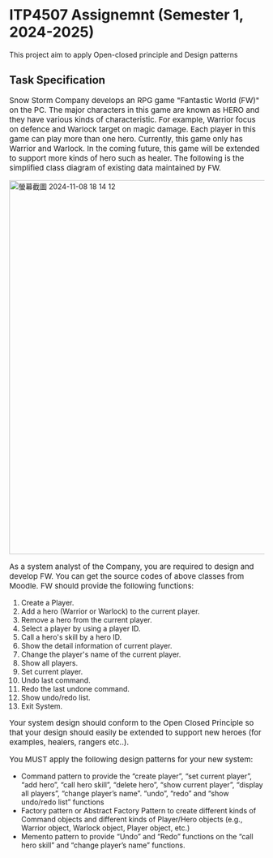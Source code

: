 # ITP4507 Assignemnt (Semester 1, 2024-2025)

This project aim to apply Open-closed principle and Design patterns

## Task Specification

<p style="font-size: 15px">Snow Storm Company develops an RPG game "Fantastic World (FW)" on the PC. The major characters in
this game are known as HERO and they have various kinds of characteristic. For example, Warrior focus on
defence and Warlock target on magic damage. Each player in this game can play more than one hero.
Currently, this game only has Warrior and Warlock. In the coming future, this game will be extended to
support more kinds of hero such as healer. The following is the simplified class diagram of existing data
maintained by FW.</p>
<img width="737" alt="螢幕截圖 2024-11-08 18 14 12" src="https://github.com/user-attachments/assets/c55a2c9b-dbe0-4197-884c-a6a1b106e8a8">
<p style="font-size: 15px">As a system analyst of the Company, you are required to design and develop FW. You can get the source
codes of above classes from Moodle.
FW should provide the following functions:</p>
    <ol style="font-size: 14px">
        <li>Create a Player.</li>
        <li>Add a hero (Warrior or Warlock) to the current player.</li>
        <li>Remove a hero from the current player.</li>
        <li>Select a player by using a player ID.</li>
        <li>Call a hero's skill by a hero ID.</li>
        <li>Show the detail information of current player.</li>
        <li>Change the player's name of the current player.</li>
        <li>Show all players.</li>
        <li>Set current player.</li>
        <li>Undo last command.</li>
        <li>Redo the last undone command.</li>
        <li>Show undo/redo list.</li>
        <li>Exit System.</li>
    </ol>
<p style="font-size: 15px">Your system design should conform to the Open Closed Principle so that your design should easily be
extended to support new heroes (for examples, healers, rangers etc..).</p>

<p style="font-size: 15px">You MUST apply the following design patterns for your new system:</p>
    <ul style="font-size: 14px">
        <li>Command pattern to provide the “create player”, “set current player”, “add hero”,
        “call hero skill”, “delete hero”, “show current player”, “display all players”, “change player’s
        name”. “undo”, “redo” and “show undo/redo list” functions</li>
        <li>Factory pattern or Abstract Factory Pattern to create different kinds of Command objects and
        different kinds of Player/Hero objects (e.g., Warrior object, Warlock object, Player object, etc.)</li>
        <li>Memento pattern to provide “Undo” and “Redo” functions on the “call hero skill” and “change
        player’s name” functions.</li>
    </ul>
